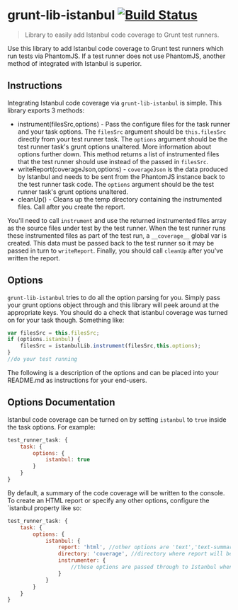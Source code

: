 # grunt-lib-istanbul [![Build Status](https://travis-ci.org/cgross/grunt-lib-istanbul.png?branch=master)](https://travis-ci.org/cgross/grunt-lib-istanbul)

> Library to easily add Istanbul code coverage to Grunt test runners.

Use this library to add Istanbul code coverage to Grunt test runners which run tests via PhantomJS.  If a test runner does not use PhantomJS, another method of integrated with Istanbul is superior.

## Instructions

Integrating Istanbul code coverage via `grunt-lib-istanbul` is simple.  This library exports 3 methods:

* instrument(filesSrc,options) - Pass the configure files for the task runner and your task options.  The `filesSrc` argument should be `this.filesSrc` directly from your test runner task.  The `options` argument should be the test runner task's grunt options unaltered.  More information about options further down.  This method returns a list of instrumented files that the test runner should use instead of the passed in `filesSrc`.
* writeReport(coverageJson,options) - `coverageJson` is the data produced by Istanbul and needs to be sent from the PhantomJS instance back to the test runner task code.  The `options` argument should be the test runner task's grunt options unaltered.
* cleanUp() - Cleans up the temp directory containing the instrumented files.  Call after you create the report.

You'll need to call `instrument` and use the returned instrumented files array as the source files under test by the test runner.  When the test runner runs these instrumented files as part of the test run, a `__coverage__` global var is created.  This data must be passed back to the test runner so it may be passed in turn to `writeReport`.  Finally, you should call `cleanUp` after you've written the report.

## Options

`grunt-lib-istanbul` tries to do all the option parsing for you.  Simply pass your grunt options object through and this library will peek around at the appropriate keys.  You should do a check that istanbul coverage was turned on for your task though.  Something like:

```js
var filesSrc = this.filesSrc;
if (options.istanbul) {
	filesSrc = istanbulLib.instrument(filesSrc,this.options);
}
//do your test running
```

The following is a description of the options and can be placed into your README.md as instructions for your end-users.

## Options Documentation

Istanbul code coverage can be turned on by setting `istanbul` to `true` inside the task options.  For example:

```js
test_runner_task: {
	task: {
		options: {
			istanbul: true
		}
	}
}
```

By default, a summary of the code coverage will be written to the console.  To create an HTML report or specify any other options, configure the `istanbul property like so:

```js
test_runner_task: {
	task: {
		options: {
			istanbul: {
				report: 'html', //other options are 'text','text-summary','lcovonly','lcov','cobertura','teamcity'
				directory: 'coverage', //directory where report will be written.  default is 'coverage'
				instrumenter: {
					//these options are passed through to Istanbul when instrumenting the files.  Not usually necessary.
				}
			}
		}
	}
}
```
